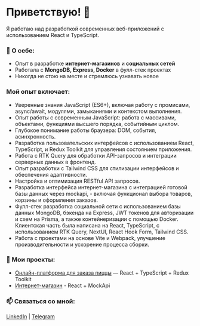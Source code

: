 # Приветствую! 👋  
Я работаю над разработкой современных веб-приложений с использованием React и TypeScript.

### 🚀 О себе:
- Опыт в разработке **интернет-магазинов** и **социальных сетей**
- Работала с **MongoDB, Express, Docker** в фулл-стек проектах
- Никогда не стою на месте и стремлюсь узнавать новое

### Мой опыт включает:
- Уверенные знания JavaScript (ES6+), включая работу с промисами, async/await, модулями, замыканиями и контекстом выполнения.
- Опыт работы с современным JavaScript​: работа с массивами, объектами, функциями высшего порядка, событийным циклом.
- Глубокое понимание работы браузера: DOM, события, асинхронность.
- Разработка пользовательских интерфейсов с использованием React, TypeScript, и Redux Toolkit для управления состоянием приложения.
- Работа с RTK Query для обработки API-запросов и интеграции серверных данных в фронтенд.
- Опыт разработки с Tailwind CSS для стилизации интерфейсов и обеспечения адаптивности.
- Настройка и оптимизация RESTful API запросов.
- Разработка интерфейса интернет-магазина с интеграцией готовой базы данных через mockapi, - включая функционал выбора товаров, корзины и оформления заказов.
- Фулл-стек разработка социальной сети с использованием базы данных MongoDB, бэкенда на Express, JWT токенов для авторизации и схем на Prisma, а также контейнеризации с помощью Docker. Клиентская часть была написана на React, TypeScript, с использованием RTK Query, NextUI, React Hook Form, Tailwind CSS.
- Работа с проектами на основе Vite и Webpack, улучшение производительности и ускорение процесса сборки.

### 📌 Мои проекты:
- [Онлайн-платформа для заказа пиццы](https://github.com/Rummiya/react-pizza) — React + TypeScript + Redux Toolkit
- [Интернет-магазин](https://github.com/Rummiya/react-sneakers) - React + MockApi

### 📫 Связаться со мной:
[LinkedIn](https://linkedin.com/in/rummiya) | [Telegram](https://t.me/blowyourmiind)

